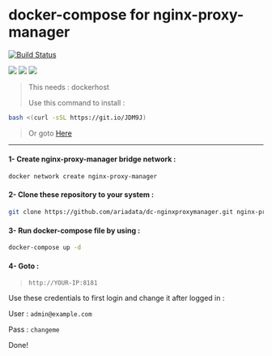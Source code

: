 # docker-compose for nginx-proxy-manager
[![Build Status](https://files.ariadata.co/file/ariadata_logo.png)](https://ariadata.co)

![](https://img.shields.io/github/stars/ariadata/dc-nginxproxymanager.svg)
![](https://img.shields.io/github/watchers/ariadata/dc-nginxproxymanager.svg)
![](https://img.shields.io/github/forks/ariadata/dc-nginxproxymanager.svg)

> This needs : dockerhost
>
> Use this command to install :
```sh
bash <(curl -sSL https://git.io/JDM9J)
```
> Or goto [Here](https://github.com/ariadata/ubuntu-sh)
---
#### 1- Create nginx-proxy-manager bridge network :
```sh
docker network create nginx-proxy-manager
```
#### 2- Clone these repository to your system :
```sh
git clone https://github.com/ariadata/dc-nginxproxymanager.git nginx-proxy-manager && cd nginx-proxy-manager && rm -rf .git
```
#### 3- Run docker-compose file by using :
```sh
docker-compose up -d
```
#### 4- Goto : 
>  `http://YOUR-IP:8181`
>  
Use these credentials to first login and change it after logged in :

User : `admin@example.com`

Pass : `changeme`

Done!
